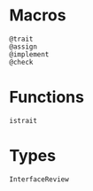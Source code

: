 # Macros

```@docs
@trait
@assign
@implement
@check
```
# Functions

```@docs
istrait
```

# Types

```@docs
InterfaceReview
```
